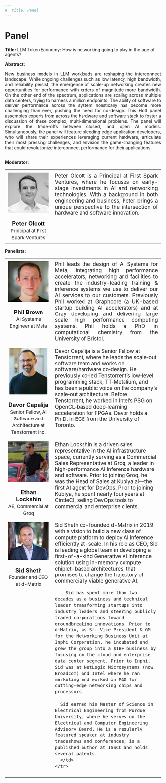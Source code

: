 ```yaml
---
#  title: Panel
---
```

# Panel


**Title:** LLM Token Economy: How is networking going to play in the age of agents?

**Abstract:** 
<div style="text-align: justify; text-indent: 0em;">
New business models in LLM workloads are reshaping the interconnect landscape. While ongoing challenges such as low latency, high bandwidth, and reliability persist, the emergence of scale-up networking creates new opportunities for performance with orders of magnitude more bandwidth. On the other end of the spectrum, applications are scaling across multiple data centers, trying to harness a million endpoints. The ability of software to deliver performance across the system holistically has become more challenging than ever, pushing the need for co-design. This HotI panel assembles experts from across the hardware and software stack to foster a discussion of these complex, multi-dimensional problems. The panel will explore the trade-offs between closed, and open AI models. Simultaneously, the panel will feature bleeding edge application developers, who will share their experiences leveraging current hardware, articulate their most pressing challenges, and envision the game-changing features that could revolutionize interconnect performance for their applications. 
</div>
<br>

**Moderator:** 

<table style="width: 100%; border-collapse: collapse;">
    <tbody>
        <tr style="vertical-align: top; text-align: left;">
        <td style="width: 30%; padding: 10px; border: none; text-align: center; font-size: 1.3em;">
            <img src="/assets/img/Peter_Olcott.jpg" alt="Peter Olcott" style="width: 150px; height: auto; display: block; margin-left: auto; margin-right: auto;">
            <br>
            <strong>Peter Olcott</strong><br>
            <small>Principal at First Spark Ventures</small>
        </td>
        <td style="width: 70%; padding: 10px; border: none; text-align: justify;  font-size: 1.2em;">
            Peter Olcott is a Principal at First Spark Ventures, where he focuses on early-stage investments in AI and networking technologies. With a background in both engineering and business, Peter brings a unique perspective to the intersection of hardware and software innovation.
        </td>
        </tr>
    </tbody>
</table>

**Panelists:**

<table style="width: 100%; border-collapse: collapse;">
  <tbody>
    <!-- Phil Brown -->
    <tr style="vertical-align: top;">
      <td style="width: 30%; padding: 10px; text-align: center; font-size: 1.3em;">
        <img src="assets/img/Phil_Brown_Headshot.jpg" alt="Phil Brown" style="width: 150px; height: auto; display: block; margin: 0 auto;"><br>
        <strong>Phil Brown</strong><br>
        <small>AI Systems Engineer at Meta</small>
      </td>
      <td style="width: 70%; padding: 10px; text-align: justify; font-size: 1.2em;">
        Phil leads the design of AI Systems for Meta, integrating high performance accelerators, networking and facilities to create the industry-leading training & inference systems we use to deliver our AI services to our customers. Previously Phil worked at Graphcore (a UK-based startup building AI accelerators) and at Cray developing and delivering large scale high performance computing systems. Phil holds a PhD in computational chemistry from the University of Bristol.
      </td>
    </tr>
    <!-- Davor Capalija -->
    <tr style="vertical-align: top;">
      <td style="width: 25%; padding: 10px; text-align: center; font-size: 1.3em;">
        <img src="assets/img/Davor.png" alt="Davor Capalija" style="width: auto; height: 150px; display: block; margin: 0 auto;"><br>
        <strong>Davor Capalija</strong><br>
        <small>Senior Fellow, AI Software and Architecture at Tenstorrent Inc.</small>
      </td>
      <td style="width: 75%; padding: 10px; font-size: 1.2em;">
        Davor Capalija is a Senior Fellow at Tenstorrent, where he leads the scale‑out software team and works on software/hardware co‑design. He previously co‑led Tenstorrent’s low‑level programming stack, TT‑Metalium, and has been a public voice on the company’s scale‑out architecture. Before Tenstorrent, he worked in Intel’s PSG on OpenCL‑based deep‑learning acceleration for FPGAs. Davor holds a Ph.D. in ECE from the University of Toronto.
      </td>
    </tr>
    <!-- Ethan Lockshin -->
    <tr style="vertical-align: top;">
      <td style="width: 25%; padding: 10px; text-align: center; font-size: 1.3em;">
        <img src="assets/img/ethan.jpeg" alt="Ethan Lockshin" style="width: 150px; height: auto; display: block; margin: 0 auto;"><br>
        <strong>Ethan Lockshin</strong><br>
        <small>AE, Commercial at Groq</small>
      </td>
      <td style="width: 75%; padding: 10px; font-size: 1.2em;">
        Ethan Lockshin is a driven sales representative in the AI infrastructure space, currently serving as a Commercial Sales Representative at Groq, a leader in high‑performance AI inference hardware and software. Prior to joining Groq, he was the Head of Sales at Kubiya.ai—the first AI agent for DevOps. Prior to joining Kubiya, he spent nearly four years at CircleCI, selling DevOps tools to commercial and enterprise clients.
      </td>
    </tr>
    <!-- Sid Sheth -->
    <tr style="vertical-align: top;">
      <td style="width: 25%; padding: 10px; text-align: center; font-size: 1.3em;">
        <img src="assets/img/Sid-Sheth.jpg" alt="Sid Sheth" style="width: 150px; height: auto; display: block; margin: 0 auto;"><br>
        <strong>Sid Sheth</strong><br>
        <small>Founder and CEO at d-Matrix</small>
      </td>
      <td style="width: 75%; padding: 10px; font-size: 1.2em;">
        Sid Sheth co-founded d-Matrix in 2019 with a vision to build a new class of compute platform to deploy AI inference efficiently at-scale. In his role as CEO, Sid is leading a global team in developing a first-of-a-kind Generative AI inference solution using in-memory compute chiplet-based architectures, that promises to change the trajectory of commercially viable generative AI.

        Sid has spent more than two decades as a business and technical leader transforming startups into industry leaders and steering publicly traded corporations toward groundbreaking innovations. Prior to d-Matrix, as Sr. Vice President & GM for the Networking Business Unit at Inphi Corporation, he incubated and grew the group into a $1B+ business by focusing on the cloud and enterprise data center segment. Prior to Inphi, Sid was at NetLogic Microsystems (now Broadcom) and Intel where he ran marketing and worked in R&D for cutting-edge networking chips and processors.

      Sid earned his Master of Science in Electrical Engineering from Purdue University, where he serves on the Electrical and Computer Engineering Advisory Board. He is a regularly featured speaker at industry tradeshows and conferences, is a published author at ISSCC and holds several patents.
      </td>
    </tr>
  </tbody>
</table>
